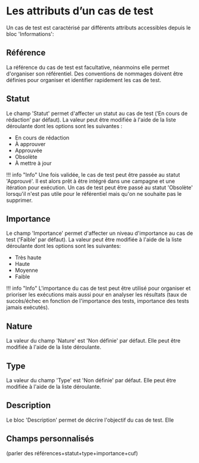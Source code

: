
# Les attributs d’un cas de test

Un cas de test est caractérisé par différents attributs accessibles depuis le bloc 'Informations':

## Référence
La référence du cas de test est facultative, néanmoins elle permet d'organiser son référentiel. Des conventions de nommages doivent être définies pour organiser et identifier rapidement les cas de test.

## Statut
Le champ 'Statut' permet d'affecter un statut au cas de test (‘En cours de rédaction’ par défaut). La valeur peut être modifiée à l'aide de la liste déroulante dont les options sont les suivantes :

 - En cours de rédaction
 - À approuver
 - Approuvée
 - Obsolète
 - À mettre à jour

!!! info "Info"
	Une fois validée, le cas de test peut être passée au statut 'Approuvé'. Il est alors prêt à être intégré dans une campagne et une itération pour exécution. 
Un cas de test peut être passé au statut 'Obsolète' lorsqu'il n'est pas utile pour le référentiel mais qu'on ne souhaite pas le supprimer.

## Importance
Le champ 'Importance' permet d'affecter un niveau d'importance au cas de test ('Faible' par défaut). La valeur peut être modifiée à l'aide de la liste déroulante dont les options sont les suivantes:

- Très haute
- Haute
- Moyenne
- Faible 

!!! info "Info"
	L'importance du cas de test peut être utilisé pour organiser et prioriser les exécutions mais aussi pour en analyser les résultats (taux de succès/échec en fonction de l'importance des tests, importance des tests jamais exécutés).

## Nature
La valeur du champ 'Nature' est 'Non définie' par défaut. Elle peut être modifiée à l'aide de la liste déroulante.
 
## Type
La valeur du champ 'Type' est 'Non définie' par défaut. Elle peut être modifiée à l'aide de la liste déroulante.

## Description
Le bloc 'Description' permet de décrire l'objectif du cas de test. Elle 


## Champs personnalisés



(parler des références+statut+type+importance+cuf)
<!--stackedit_data:
eyJoaXN0b3J5IjpbNTYzMjM1NjU5LC05NTcwMTcyNDUsMjExNj
kxNTY1MSw3NjA0MTgzOTcsOTQ5MjkwMTk4LC03NjE3MjQ3Mjks
LTE4NzIzOTE4NTAsODg2ODg0MTI2LDM4MzQ0MDYzNSwxNzM3MT
U0MTg4LDEyNTU0MDA0NzksMjAzMDc3ODg3MiwtOTA5MzQ5Mjgx
LDM3MjAyNTY0MCwtNTIzODkzMDY5LDEzNzA3OTMxMiwtODA1Nj
czNDM3XX0=
-->